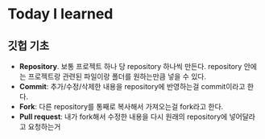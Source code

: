 # Today I learned
## 깃헙 기초

* **Repository**. 보통 프로젝트 하나 당 repository 하나씩 만든다. repository 안에는 프로젝트랑 관련된 파일이랑 폴더를 원하는만큼 넣을 수 있다.
* **Commit**: 추가/수정/삭제한 내용을 repository에 반영하는걸 commit이라고 한다.
* **Fork**: 다른 repository를 통째로 복사해서 가져오는걸 fork라고 한다.
* **Pull request**: 내가 fork해서 수정한 내용을 다시 원래의 repository에 넣어달라고 요청하는거
